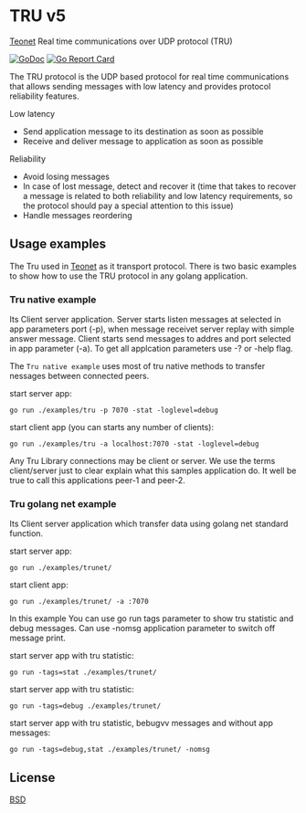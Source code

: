 # TRU v5

[Teonet](https://github.com/teonet-go/teonet) Real time communications over UDP protocol (TRU)

[![GoDoc](https://godoc.org/github.com/teonet-go/tru?status.svg)](https://godoc.org/github.com/teonet-go/tru/)
[![Go Report Card](https://goreportcard.com/badge/github.com/teonet-go/tru)](https://goreportcard.com/report/github.com/teonet-go/tru)

The TRU protocol is the UDP based protocol for real time communications that allows sending messages with low latency and provides protocol reliability features.

Low latency

- Send application message to its destination as soon as possible
- Receive and deliver message to application as soon as possible

Reliability

- Avoid losing messages
- In case of lost message, detect and recover it (time that takes to recover a message is related to both reliability and low latency requirements, so the protocol should pay a special attention to this issue)
- Handle messages reordering

## Usage examples

The Tru used in [Teonet](https://github.com/teonet-go/teonet) as it transport protocol. There is two basic examples to show how to use the TRU protocol in any golang application.

### Tru native example

Its Client server application. Server starts listen messages at selected in app parameters port (-p), when message receivet server replay with simple answer message. Client starts send messages to addres and port selected in app parameter (-a). To get all applcation parameters use -? or -help flag.

The `Tru native example` uses most of tru native methods to transfer nessages between connected peers.

start server app:

    go run ./examples/tru -p 7070 -stat -loglevel=debug

start client app (you can starts any number of clients):

    go run ./examples/tru -a localhost:7070 -stat -loglevel=debug

Any Tru Library connections may be client or server. We use the terms client/server just to clear explain what this samples application do. It well be true to call this applications peer-1 and peer-2.

### Tru golang net example

Its Client server application which transfer data using golang net standard function.

start server app:

    go run ./examples/trunet/

start client app:

    go run ./examples/trunet/ -a :7070

In this example You can use go run tags parameter to show tru statistic and
debug messages. Can use -nomsg application parameter to switch off message print.

start server app with tru statistic:

    go run -tags=stat ./examples/trunet/

start server app with tru statistic:

    go run -tags=debug ./examples/trunet/

start server app with tru statistic, bebugvv messages and without app messages:

    go run -tags=debug,stat ./examples/trunet/ -nomsg

## License

[BSD](LICENSE)
